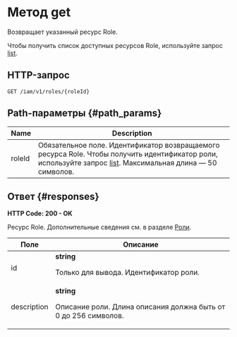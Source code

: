 # Метод get
Возвращает указанный ресурс Role.
 
Чтобы получить список доступных ресурсов Role, используйте
запрос [list](/docs/iam/api-ref/Role/list).
 
## HTTP-запрос
`GET /iam/v1/roles/{roleId}`
 
## Path-параметры {#path_params}
 
Name | Description
--- | ---
roleId | Обязательное поле. Идентификатор возвращаемого ресурса Role. Чтобы получить идентификатор роли, используйте запрос [list](/docs/iam/api-ref/Role/list).  Максимальная длина — 50 символов.
 
## Ответ {#responses}
**HTTP Code: 200 - OK**

Ресурс Role. Дополнительные сведения см. в разделе
[Роли](/docs/iam/concepts/access-control/roles).
 
Поле | Описание
--- | ---
id | **string**<br><p>Только для вывода. Идентификатор роли.</p> 
description | **string**<br><p>Описание роли. Длина описания должна быть от 0 до 256 символов.</p> 